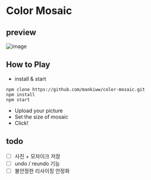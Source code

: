 # Color Mosaic

preview
---------------------------------------------------------
![image](https://user-images.githubusercontent.com/72963478/147876670-348004af-64f6-487a-a4b2-165b9f58ca1c.png)

How to Play
---------------------------------------------------------
- install & start
```
npm clone https://github.com/mankiww/color-mosaic.git
npm install
npm start
```

- Upload your picture
- Set the size of mosaic
- Click!

todo
---------------------------------------------------------
- [ ] 사진 + 모자이크 저장
- [ ] undo / reundo 기능
- [ ] 불안정한 리사이징 안정화
